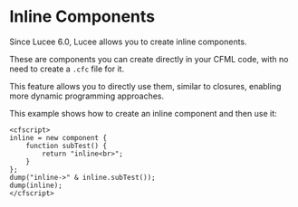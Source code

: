<!--
{
  "title": "Inline Components",
  "id": "inline-component",
  "since": "6.0",
  "description": "Learn how to create and use inline components in Lucee. This guide demonstrates how to define components directly within your CFML code, making it easier to create and use components without needing a separate .cfc file. Examples include creating an inline component and using it similarly to closures.",
  "keywords": [
    "CFML",
    "component",
    "inline-component",
    "Lucee"
  ],
  "categories": [
    "component"
  ],
  "related":[
    "sub-component",
    "tag-component"
  ]
}
-->

# Inline Components

Since Lucee 6.0, Lucee allows you to create inline components.

These are components you can create directly in your CFML code, with no need to create a `.cfc` file for it.

This feature allows you to directly use them, similar to closures, enabling more dynamic programming approaches.

This example shows how to create an inline component and then use it:

```run
<cfscript>
inline = new component {
    function subTest() {
        return "inline<br>";
    }
};
dump("inline->" & inline.subTest());
dump(inline);
</cfscript>
```

